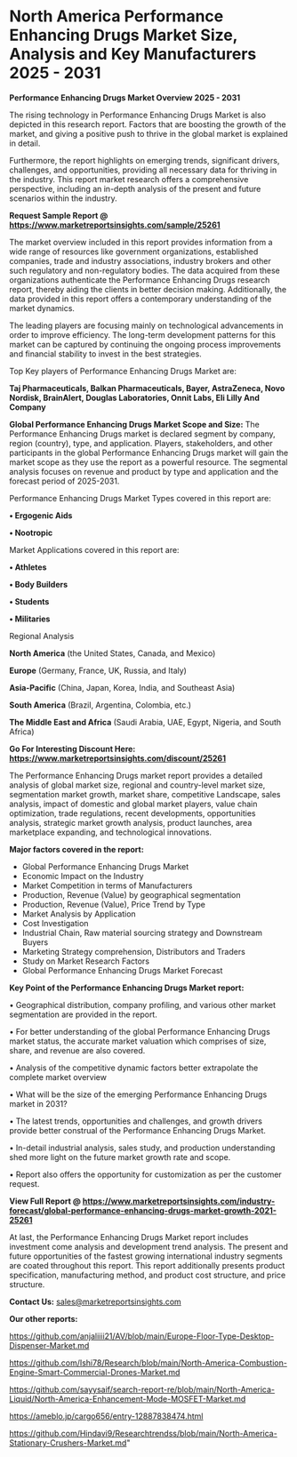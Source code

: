 # North America Performance Enhancing Drugs Market Size, Analysis and Key Manufacturers 2025 - 2031

<Strong> Performance Enhancing Drugs Market Overview 2025 - 2031</strong>

The rising technology in Performance Enhancing Drugs Market is also depicted in this research report. Factors that are boosting the growth of the market, and giving a positive push to thrive in the global market is explained in detail.

Furthermore, the report highlights on emerging trends, significant drivers, challenges, and opportunities, providing all necessary data for thriving in the industry. This report market research offers a comprehensive perspective, including an in-depth analysis of the present and future scenarios within the industry.

<strong>Request Sample Report @ <a href=https://www.marketreportsinsights.com/sample/25261>https://www.marketreportsinsights.com/sample/25261</a></strong>

The market overview included in this report provides information from a wide range of resources like government organizations, established companies, trade and industry associations, industry brokers and other such regulatory and non-regulatory bodies. The data acquired from these organizations authenticate the Performance Enhancing Drugs research report, thereby aiding the clients in better decision making. Additionally, the data provided in this report offers a contemporary understanding of the market dynamics.

The leading players are focusing mainly on technological advancements in order to improve efficiency. The long-term development patterns for this market can be captured by continuing the ongoing process improvements and financial stability to invest in the best strategies.

Top Key players of Performance Enhancing Drugs Market are:

<strong>Taj Pharmaceuticals, Balkan Pharmaceuticals, Bayer, AstraZeneca, Novo Nordisk, BrainAlert, Douglas Laboratories, Onnit Labs, Eli Lilly And Company</strong>

<strong><b>Global Performance Enhancing Drugs Market Scope and Size:</b></strong>
The Performance Enhancing Drugs market is declared segment by company, region (country), type, and application. Players, stakeholders, and other participants in the global Performance Enhancing Drugs market will gain the market scope as they use the report as a powerful resource. The segmental analysis focuses on revenue and product by type and application and the forecast period of 2025-2031.

Performance Enhancing Drugs Market Types covered in this report are:

<strong>• Ergogenic Aids

• Nootropic</strong>

Market Applications covered in this report are:

<strong>• Athletes

• Body Builders

• Students

• Militaries</strong> 

Regional Analysis

<strong>North America</strong> (the United States, Canada, and Mexico)

<strong>Europe</strong> (Germany, France, UK, Russia, and Italy)

<strong>Asia-Pacific</strong> (China, Japan, Korea, India, and Southeast Asia)

<strong>South America</strong> (Brazil, Argentina, Colombia, etc.)

<strong>The Middle East and Africa</strong> (Saudi Arabia, UAE, Egypt, Nigeria, and South Africa)

<strong>Go For Interesting Discount Here: <a href=https://www.marketreportsinsights.com/discount/25261>https://www.marketreportsinsights.com/discount/25261</a></strong>

The Performance Enhancing Drugs market report provides a detailed analysis of global market size, regional and country-level market size, segmentation market growth, market share, competitive Landscape, sales analysis, impact of domestic and global market players, value chain optimization, trade regulations, recent developments, opportunities analysis, strategic market growth analysis, product launches, area marketplace expanding, and technological innovations.

<strong><b>Major factors covered in the report:</b></strong>
<ul>
  <li>Global Performance Enhancing Drugs Market </li>
  <li>Economic Impact on the Industry</li>
  <li>Market Competition in terms of Manufacturers</li>
  <li>Production, Revenue (Value) by geographical segmentation</li>
  <li>Production, Revenue (Value), Price Trend by Type</li>
  <li>Market Analysis by Application</li>
  <li>Cost Investigation</li>
  <li>Industrial Chain, Raw material sourcing strategy and Downstream Buyers</li>
  <li>Marketing Strategy comprehension, Distributors and Traders</li>
  <li>Study on Market Research Factors</li>
  <li>Global Performance Enhancing Drugs Market Forecast</li>
</ul>

<strong><b>Key Point of the Performance Enhancing Drugs Market report:</b></strong>

• Geographical distribution, company profiling, and various other market segmentation are provided in the report.

• For better understanding of the global Performance Enhancing Drugs market status, the accurate market valuation which comprises of size, share, and revenue are also covered.

• Analysis of the competitive dynamic factors better extrapolate the complete market overview

• What will be the size of the emerging Performance Enhancing Drugs market in 2031?

• The latest trends, opportunities and challenges, and growth drivers provide better construal of the Performance Enhancing Drugs Market.

• In-detail industrial analysis, sales study, and production understanding shed more light on the future market growth rate and scope.

• Report also offers the opportunity for customization as per the customer request.

<strong><b>View Full Report @ <a href=https://www.marketreportsinsights.com/industry-forecast/global-performance-enhancing-drugs-market-growth-2021-25261>https://www.marketreportsinsights.com/industry-forecast/global-performance-enhancing-drugs-market-growth-2021-25261</a></b></strong>


At last, the Performance Enhancing Drugs Market report includes investment come analysis and development trend analysis. The present and future opportunities of the fastest growing international industry segments are coated throughout this report. This report additionally presents product specification, manufacturing method, and product cost structure, and price structure.

<strong>Contact Us:</strong>
sales@marketreportsinsights.com

<strong>Our other reports:</strong>

<a href=https://github.com/anjaliiii21/AV/blob/main/Europe-Floor-Type-Desktop-Dispenser-Market.md>https://github.com/anjaliiii21/AV/blob/main/Europe-Floor-Type-Desktop-Dispenser-Market.md</a>

<a href=https://github.com/Ishi78/Research/blob/main/North-America-Combustion-Engine-Smart-Commercial-Drones-Market.md>https://github.com/Ishi78/Research/blob/main/North-America-Combustion-Engine-Smart-Commercial-Drones-Market.md</a>

<a href=https://github.com/sayysaif/search-report-re/blob/main/North-America-Liquid/North-America-Enhancement-Mode-MOSFET-Market.md>https://github.com/sayysaif/search-report-re/blob/main/North-America-Liquid/North-America-Enhancement-Mode-MOSFET-Market.md</a>

<a href=https://ameblo.jp/cargo656/entry-12887838474.html>https://ameblo.jp/cargo656/entry-12887838474.html</a>

<a href=https://github.com/Hindavi9/Researchtrendss/blob/main/North-America-Stationary-Crushers-Market.md>https://github.com/Hindavi9/Researchtrendss/blob/main/North-America-Stationary-Crushers-Market.md</a>"
